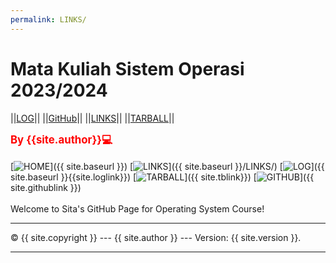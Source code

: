 ```yaml
---
permalink: LINKS/
---
```


# Mata Kuliah Sistem Operasi 2023/2024 #

||[LOG](TXT/mylog.txt)|| ||[GitHub](https://github.com/sitaamirasyarifah/os241)|| ||[LINKS](links.md)|| ||[TARBALL](https://os.vlsm.org/Log/sitaamirasyarifah.tar.xz.txt)||

<span style="color:red;font-weight:bold;font-size:larger;">By {{site.author}}💻</span>
<br><br>
[![HOME](https://img.shields.io/badge/-HOME-C6DBDA?style=for-the-badge&logoColor=green)]({{ site.baseurl }})
[![LINKS](https://img.shields.io/badge/-LINKS-55CBCD?style=for-the-badge&logoColor=white)]({{ site.baseurl }}/LINKS/)
[![LOG](https://img.shields.io/badge/-LOG-5778A9?style=for-the-badge&logoColor=white)]({{ site.baseurl }}{{site.loglink}})
[![TARBALL](https://img.shields.io/badge/-TARBALL-BC9578?style=for-the-badge&logoColor=white)]({{ site.tblink}})
[![GITHUB](https://img.shields.io/badge/GitHub-100000?style=for-the-badge&logo=github&logoColor=white)]({{ site.githublink }})
<br>
<br>
Welcome to Sita's GitHub Page for Operating System Course!
<br>
<hr>
&copy; {{ site.copyright }} --- {{ site.author }} --- Version: {{ site.version }}.
<hr>
<br> 
